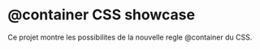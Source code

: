 # @container CSS showcase

Ce projet montre les possibilites de la nouvelle regle @container du CSS.